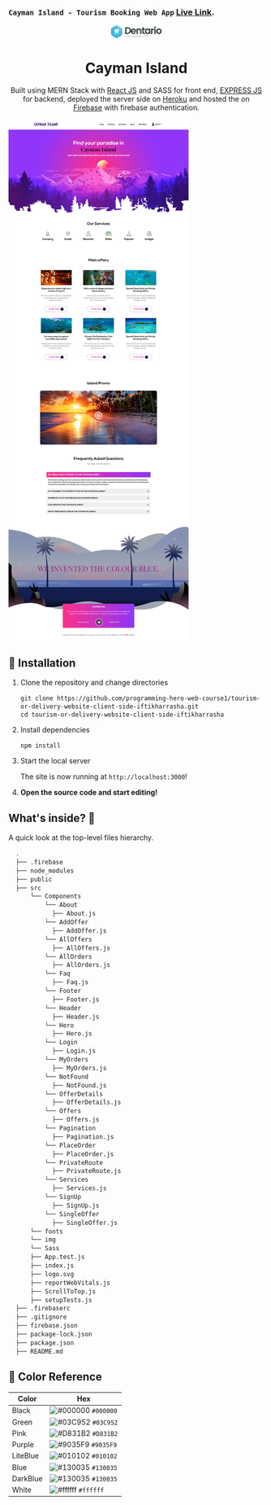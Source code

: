 ### `Cayman Island - Tourism Booking Web App` [Live Link](https://cayman-island.web.app).

<p align="center">
  <a href="https://cayman-island.web.app">
    <img alt="Logo" src="./src/img/logo.webp" width="100" />
  </a>
</p>
<h1 align="center">
  Cayman Island
</h1>
<p align="center">
  Built using MERN Stack with <a href="https://reactjs.org/" target="_blank">React JS</a> and SASS for front end, <a href="https://expressjs.com/" target="_blank">EXPRESS JS</a> for backend, deployed the server side on <a href="https://www.heroku.com/" target="_blank">Heroku</a> and hosted the on <a href="https://firebase.google.com/" target="_blank">Firebase</a> with firebase authentication.
</p>

![hero](./src/img/cayman-ui.webp)

## 🚀 Installation

1.  Clone the repository and change directories

    ```shell
    git clone https://github.com/programming-hero-web-course1/tourism-or-delivery-website-client-side-iftikharrasha.git
    cd tourism-or-delivery-website-client-side-iftikharrasha
    ```

2. Install dependencies

    ```shell
    npm install
    ```

3. Start the local server

    The site is now running at `http://localhost:3000`!
    

4.  **Open the source code and start editing!**


## What's inside? 🧐

A quick look at the top-level files hierarchy.

```sh
  .
  ├── .firebase 
  ├── node_modules
  ├── public 
  ├── src
      └── Components
          └── About
            ├── About.js
          └── AddOffer
            ├── AddOffer.js
          └── AllOffers
            ├── AllOffers.js
          └── AllOrders
            ├── AllOrders.js
          └── Faq
            ├── Faq.js
          └── Footer
            ├── Footer.js
          └── Header
            ├── Header.js
          └── Hero
            ├── Hero.js
          └── Login
            ├── Login.js
          └── MyOrders
            ├── MyOrders.js
          └── NotFound
            ├── NotFound.js
          └── OfferDetails
            ├── OfferDetails.js
          └── Offers
            ├── Offers.js
          └── Pagination
            ├── Pagination.js
          └── PlaceOrder
            ├── PlaceOrder.js
          └── PrivateRoute
            ├── PrivateRoute.js
          └── Services
            ├── Services.js
          └── SignUp
            ├── SignUp.js
          └── SingleOffer
            ├── SingleOffer.js
      └── fonts
      └── img
      └── Sass
      ├── App.test.js
      ├── index.js
      ├── logo.svg
      ├── reportWebVitals.js
      ├── ScrollToTop.js
      ├── setupTests.js
  ├── .firebaserc
  ├── .gitignore
  ├── firebase.json
  ├── package-lock.json
  ├── package.json
  ├── README.md
 ```
 
 ## 🎨 Color Reference
| Color          | Hex                                                                |
| -------------- | ------------------------------------------------------------------ |
| Black          | ![#000000](https://via.placeholder.com/10/0000?text=+) `#000000` |
| Green        | ![#03C952](https://via.placeholder.com/10/03C952?text=+) `#03C952` |
| Pink        | ![#D831B2](https://via.placeholder.com/10/D831B2?text=+) `#D831B2` |
| Purple        | ![#9035F9](https://via.placeholder.com/10/9035F9?text=+) `#9035F9` |
| LiteBlue        | ![#010102](https://via.placeholder.com/10/010102?text=+) `#010102` |
| Blue        | ![#130035](https://via.placeholder.com/10/130035?text=+) `#130035` |
| DarkBlue        | ![#130035](https://via.placeholder.com/10/130035?text=+) `#130035` |
| White          | ![#ffffff](https://via.placeholder.com/10/ffffff?text=+) `#ffffff` |


